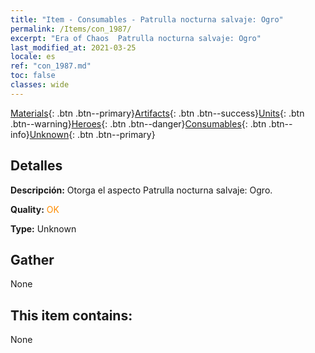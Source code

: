 ```yaml
---
title: "Item - Consumables - Patrulla nocturna salvaje: Ogro"
permalink: /Items/con_1987/
excerpt: "Era of Chaos  Patrulla nocturna salvaje: Ogro"
last_modified_at: 2021-03-25
locale: es
ref: "con_1987.md"
toc: false
classes: wide
---
```

 [Materials](/es/Items/){: .btn .btn--primary}[Artifacts](/es/Items/Artifacts/){: .btn .btn--success}[Units](/es/Items/Units/){: .btn .btn--warning}[Heroes](/es/Items/Heroes/){: .btn .btn--danger}[Consumables](/es/Items/Consumables/){: .btn .btn--info}[Unknown](/es/Items/Unknown/){: .btn .btn--primary}

## Detalles
 **Descripción:** Otorga el aspecto Patrulla nocturna salvaje: Ogro.

 **Quality:** <span style="color: #FF8C00">OK</span>

 **Type:** Unknown

## Gather

  None

## This item contains:

  None

